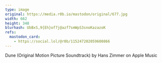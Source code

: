 ```yaml
---
type: image
original: https://media.r0b.io/mastodon/original/677.jpg
width: 662
height: 348
blurhash: UbBxS,9{Eh}of7j@azf7smWpS3snoKazazoK
refs:
  mastodon_card:
    - https://social.lol/@r0b/115247202059600866
---
```


Dune (Original Motion Picture Soundtrack) by Hans Zimmer on Apple Music
